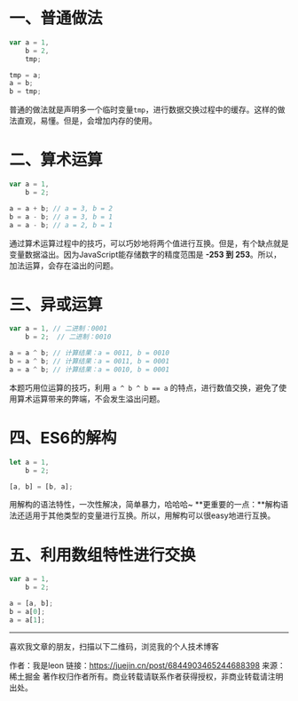 # 一、普通做法

```js
var a = 1,
	b = 2,
	tmp;

tmp = a;
a = b;
b = tmp;
```

普通的做法就是声明多一个临时变量`tmp`，进行数据交换过程中的缓存。这样的做法直观，易懂。但是，会增加内存的使用。

# 二、算术运算

```js
var a = 1,
	b = 2;

a = a + b; // a = 3, b = 2
b = a - b; // a = 3, b = 1
a = a - b; // a = 2, b = 1
```

通过算术运算过程中的技巧，可以巧妙地将两个值进行互换。但是，有个缺点就是变量数据溢出。因为JavaScript能存储数字的精度范围是 **-253 到 253**。所以，加法运算，会存在溢出的问题。

# 三、异或运算

```js
var a = 1, // 二进制：0001
	b = 2;	// 二进制：0010

a = a ^ b; // 计算结果：a = 0011, b = 0010
b = a ^ b; // 计算结果：a = 0011, b = 0001
a = a ^ b; // 计算结果：a = 0010, b = 0001
```

本题巧用位运算的技巧，利用 `a ^ b ^ b == a` 的特点，进行数值交换，避免了使用算术运算带来的弊端，不会发生溢出问题。

# 四、ES6的解构

```js
let a = 1,
	b = 2;

[a, b] = [b, a];
```

用解构的语法特性，一次性解决，简单暴力，哈哈哈~ **更重要的一点：**解构语法还适用于其他类型的变量进行互换。所以，用解构可以很easy地进行互换。

# 五、利用数组特性进行交换

```js
var a = 1,
	b = 2;

a = [a, b];
b = a[0];
a = a[1];
```

------

喜欢我文章的朋友，扫描以下二维码，浏览我的个人技术博客



作者：我是leon
链接：https://juejin.cn/post/6844903465244688398
来源：稀土掘金
著作权归作者所有。商业转载请联系作者获得授权，非商业转载请注明出处。